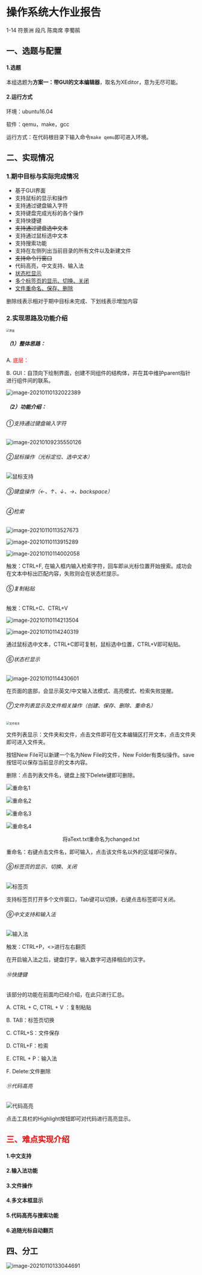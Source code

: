 # 操作系统大作业报告

1-14 符景洲 段凡 陈南席 李蜀鹃

## 一、选题与配置

#### 1.选题

本组选题为**方案一：带GUI的文本编辑器**，取名为XEditor，意为无尽可能。

#### 2.运行方式

环境：ubuntu16.04

软件：qemu，make，gcc

运行方式：在代码根目录下输入命令`make qemu`即可进入环境。

## 二、实现情况

### 1.期中目标与实际完成情况

- 基于GUI界面
- 支持鼠标的显示和操作
- 支持通过键盘输入字符
- 支持键盘完成光标的各个操作
- 支持快捷键
- ~~支持通过键盘选中文本~~
- 支持通过鼠标选中文本
- 支持搜索功能
- 支持在左侧列出当前目录的所有文件以及新建文件
- ~~支持命令行窗口~~
- 代码高亮，中文支持、输入法
- <u>状态栏显示</u>
- <u>多个标签页的显示、切换、关闭</u>
- <u>文件重命名、保存、删除</u>

删除线表示相对于期中目标未完成、下划线表示增加内容

### 2.实现思路及功能介绍

<img src="D:/ALishujuan/Grade3_1/操作系统/project/xv6-nx-editor/界面.png" alt="界面" style="zoom:50%;" />

##### （1）整体思路：

A. <font color='red'>底层：</font>

B. GUI：自顶向下绘制界面，创建不同组件的结构体，并在其中维护parent指针进行组件间的联系。

![image-20210110132022389](框架结构.png)



##### （2）功能介绍：

###### ①支持通过键盘输入字符

![image-20210109235550126](D:/ALishujuan/Grade3_1/操作系统/project/xv6-nx-editor/文本输入.png)

###### ②鼠标操作（光标定位、选中文本）

![鼠标支持](鼠标支持.png)

###### ③键盘操作（←、↑、↓、→、backspace）

###### ④检索

![image-20210110113527673](检索成功.png)

![image-20210110113915289](检索失败1.png)

![image-20210110114002058](检索失败2.png)

触发：CTRL+F, 在输入框内输入检索字符，回车即从光标位置开始搜索。成功会在文本中标出匹配内容，失败则会在状态栏提示。

###### ⑤复制粘贴

触发：CTRL+C、CTRL+V

![image-20210110114213504](复制.png)

![image-20210110114240319](粘贴.png)

通过鼠标选中文本，CTRL+C即可复制，鼠标选中位置，CTRL+V即可粘贴。

###### ⑥状态栏显示

![image-20210110114430601](状态栏.png)

在页面的底部，会显示英文/中文输入法模式、高亮模式、检索失败提醒。

###### ⑦文件列表显示及文件相关操作（创建、保存、删除、重命名）

<img src="文件相关.png" alt="文件相关" style="zoom:50%;" />

文件列表显示：文件夹和文件，点击文件即可在文本编辑区打开文本，点击文件夹即可进入文件夹。

按钮New File可以新建一个名为New File的文件，New Folder有类似操作。save按钮可以保存当前显示的文本内容。

删除：点击列表文件名，键盘上按下Delete键即可删除。

![重命名1](重命名1.png)

![重命名2](重命名2.png)

![重命名3](重命名3.png)

![重命名4](重命名4.png)

<center>将aText.txt重命名为changed.txt</center>

重命名：右键点击文件名，即可输入，点击该文件名以外的区域即可保存。

###### ⑧标签页的显示、切换、关闭

![标签页](标签页.png)

支持标签页打开多个文件窗口，Tab键可以切换，右键点击标签即可关闭。

###### ⑨中文支持和输入法

![输入法](输入法.png)

触发：CTRL+P，<>进行左右翻页

在开启输入法之后，键盘打字，输入数字可选择相应的汉字。

###### ⑩快捷键

该部分的功能在前面均已经介绍，在此只进行汇总。

A. CTRL + C, CTRL + V ：复制粘贴

B. TAB：标签页切换

C. CTRL+S：文件保存

D. CTRL+F：检索

E. CTRL + P：输入法

F. Delete:文件删除

###### &#9322;代码高亮

![代码高亮](代码高亮.png)

点击工具栏的Highlight按钮即可对代码进行高亮显示。

## <font color='red'>三、难点实现介绍</font>

#### 1.中文支持

#### 2.输入法功能

#### 3.文件操作

#### 4.多文本框显示

#### 5.代码高亮与搜索功能

#### 6.追随光标自动翻页

## 四、分工

![image-20210110133044691](分工.png)